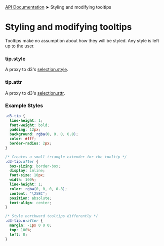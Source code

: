 [API Documentation](index.md) ➤ Styling and modifying tooltips

# Styling and modifying tooltips
Tooltips make no assumption about how they will be styled.  Any style is left up
to the user.

### tip.style
A proxy to d3's [selection.style](https://github.com/mbostock/d3/wiki/Selections#wiki-style).

### tip.attr
A proxy to d3's [selection.attr](https://github.com/mbostock/d3/wiki/Selections#wiki-attr).

### Example Styles
``` css
.d3-tip {
  line-height: 1;
  font-weight: bold;
  padding: 12px;
  background: rgba(0, 0, 0, 0.8);
  color: #fff;
  border-radius: 2px;
}

/* Creates a small triangle extender for the tooltip */
.d3-tip:after {
  box-sizing: border-box;
  display: inline;
  font-size: 10px;
  width: 100%;
  line-height: 1;
  color: rgba(0, 0, 0, 0.8);
  content: "\25BC";
  position: absolute;
  text-align: center;
}

/* Style northward tooltips differently */
.d3-tip.n:after {
  margin: -1px 0 0 0;
  top: 100%;
  left: 0;
}
```
